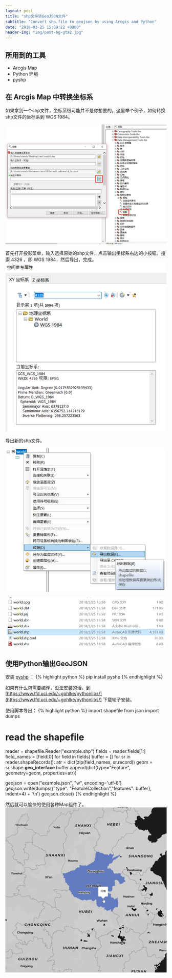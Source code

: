 ```yaml
---
layout: post
title: "shp文件转GeoJSON文件"
subtitle: "Convert shp file to geojson by using Arcgis and Python"
date: "2018-03-25 15:09:22 +0800"
header-img: "img/post-bg-gta2.jpg"
---
```



## 所用到的工具
- Arcgis Map
- Python 环境
- pyshp

## 在 Arcgis Map 中转换坐标系
如果拿到一个shp文件，坐标系很可能并不是你想要的。这里举个例子，如何转换shp文件的坐标系到 WGS 1984。

![](/img/in_post/2018/03/20180325165324.jpg)

首先打开投影菜单，输入选择原始的shp文件，点击输出坐标系右边的小按钮。搜索 4326 ，即 WGS 1984，然后导出，完成。
![](/img/in_post/2018/03/20180325165444.png)


导出新的shp文件。

![](/img/in_post/2018/03/20180325165657.jpg)

![](/img/in_post/2018/03/20180325165923.png)

## 使用Python输出GeoJSON
安装 [pyshp](https://github.com/GeospatialPython/pyshp) ：
{% highlight python %}
pip install pyshp
{% endhighlight %}

如果有什么包需要编译，没法安装的话，到 [https://www.lfd.uci.edu/~gohlke/pythonlibs/](https://www.lfd.uci.edu/~gohlke/pythonlibs/) 下载轮子安装。

使用脚本导出：
{% highlight python %}
import shapefile
from json import dumps

# read the shapefile
reader = shapefile.Reader("example.shp")
fields = reader.fields[1:]
field_names = [field[0] for field in fields]
buffer = []
for sr in reader.shapeRecords():
    atr = dict(zip(field_names, sr.record))
    geom = sr.shape.__geo_interface__
    buffer.append(dict(type="Feature", geometry=geom, properties=atr))

geojson = open("example.json", "w", encoding='utf-8')
geojson.write(dumps({"type": "FeatureCollection","features": buffer}, indent=4) + '\n')
geojson.close()
{% endhighlight %}


然后就可以愉快的使用各种Map组件了。
![](/img/in_post/2018/03/shpexample.gif)
